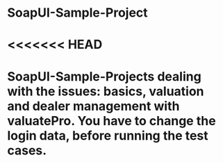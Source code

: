 # SoapUI-Sample-Project
<<<<<<< HEAD
=======
# SoapUI-Sample-Projects dealing with the issues: basics, valuation and dealer management with valuatePro. You have to change the login data, before running the test cases.
